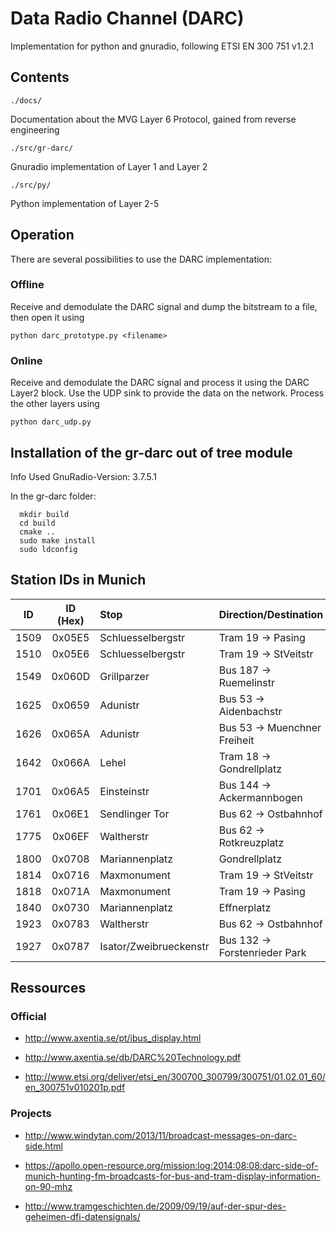 # Data Radio Channel (DARC)
Implementation for python and gnuradio, following ETSI EN 300 751 v1.2.1

## Contents

`./docs/`

Documentation about the MVG Layer 6 Protocol, gained from reverse engineering

`./src/gr-darc/`

Gnuradio implementation of Layer 1 and Layer 2

`./src/py/`

Python implementation of Layer 2-5

## Operation

There are several possibilities to use the DARC implementation:

### Offline

Receive and demodulate the DARC signal and dump the bitstream to a file, then open it using 

`python darc_prototype.py <filename>`

### Online

Receive and demodulate the DARC signal and process it using the DARC Layer2 block. Use the UDP sink to provide the data on the network. Process the other layers using

`python darc_udp.py`

## Installation of the gr-darc out of tree module

Info Used GnuRadio-Version: 3.7.5.1

In the gr-darc folder:

```
  mkdir build
  cd build
  cmake ..
  sudo make install
  sudo ldconfig
```

## Station IDs in Munich

| ID   | ID (Hex) | Stop  | Direction/Destination |
| ---- |:--------:| :-----|:----------------------|
| 1509 | 0x05E5   | Schluesselbergstr | Tram 19 -> Pasing |
| 1510 | 0x05E6   | Schluesselbergstr | Tram 19 -> StVeitstr |
| 1549 | 0x060D   | Grillparzer | Bus 187 -> Ruemelinstr | Bus 190 -> Messe Ost |
| 1625 | 0x0659   | Adunistr | Bus 53 -> Aidenbachstr |
| 1626 | 0x065A   | Adunistr | Bus 53 -> Muenchner Freiheit |
| 1642 | 0x066A   | Lehel | Tram 18 -> Gondrellplatz |
| 1701 | 0x06A5   | Einsteinstr | Bus 144 -> Ackermannbogen |
| 1761 | 0x06E1   | Sendlinger Tor | Bus 62 -> Ostbahnhof |
| 1775 | 0x06EF   | Waltherstr | Bus 62 -> Rotkreuzplatz |
| 1800 | 0x0708   | Mariannenplatz | Gondrellplatz |
| 1814 | 0x0716   | Maxmonument | Tram 19 -> StVeitstr |
| 1818 | 0x071A   | Maxmonument | Tram 19 -> Pasing |
| 1840 | 0x0730   | Mariannenplatz | Effnerplatz |
| 1923 | 0x0783   | Waltherstr | Bus 62 -> Ostbahnhof | 
| 1927 | 0x0787   | Isator/Zweibrueckenstr | Bus 132 -> Forstenrieder Park |

## Ressources

### Official

* http://www.axentia.se/pt/ibus_display.html

* http://www.axentia.se/db/DARC%20Technology.pdf

* http://www.etsi.org/deliver/etsi_en/300700_300799/300751/01.02.01_60/en_300751v010201p.pdf

### Projects

* http://www.windytan.com/2013/11/broadcast-messages-on-darc-side.html

* https://apollo.open-resource.org/mission:log:2014:08:08:darc-side-of-munich-hunting-fm-broadcasts-for-bus-and-tram-display-information-on-90-mhz

* http://www.tramgeschichten.de/2009/09/19/auf-der-spur-des-geheimen-dfi-datensignals/
